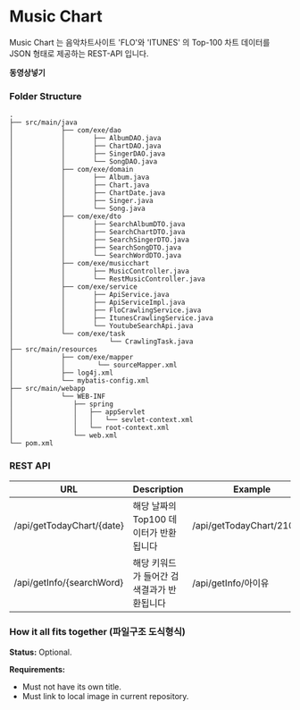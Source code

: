 # Music Chart

Music Chart 는 음악차트사이트 'FLO'와 'ITUNES' 의 Top-100 차트 데이터를 JSON 형태로 제공하는 REST-API 입니다.

******동영상넣기******


### Folder Structure

    .
    ├── src/main/java                   
    │            ├── com/exe/dao
    │            │		 ├── AlbumDAO.java
    │            │		 ├── ChartDAO.java
    │            │		 ├── SingerDAO.java
    │            │		 └── SongDAO.java
    │            ├── com/exe/domain
    │            │		 ├── Album.java
    │            │		 ├── Chart.java
    │            │		 ├── ChartDate.java
    │            │		 ├── Singer.java
    │            │		 └── Song.java
    │            ├── com/exe/dto
    │            │		 ├── SearchAlbumDTO.java
    │            │		 ├── SearchChartDTO.java
    │            │		 ├── SearchSingerDTO.java
    │            │		 ├── SearchSongDTO.java
    │            │		 └── SearchWordDTO.java		
    │            ├── com/exe/musicchart
    │            │		 ├── MusicController.java
    │            │		 └── RestMusicController.java		
    │            ├── com/exe/service
    │            │		 ├── ApiService.java
    │            │		 ├── ApiServiceImpl.java
    │            │		 ├── FloCrawlingService.java
    │            │		 ├── ItunesCrawlingService.java
    │            │		 └── YoutubeSearchApi.java		
    │            └── com/exe/task
    │               		 └── CrawlingTask.java	
    ├── src/main/resources 
    │   		 ├── com/exe/mapper
    │            │		  └── sourceMapper.xml	
    │            ├── log4j.xml
    │            └── mybatis-config.xml
    ├── src/main/webapp
    │            └── WEB-INF
    │            	├── spring
    │            	│	├── appServlet
    │            	│	│   └── sevlet-context.xml
    │            	│	└── root-context.xml
    │               └── web.xml
    └── pom.xml

### REST API
| URL                       | Description               | Example                   |
|---------------------------|---------------------------|---------------------------|
| /api/getTodayChart/{date} | 해당 날짜의 Top100 데이터가 반환됩니다  | /api/getTodayChart/210227 |
| /api/getInfo/{searchWord} | 해당 키워드가 들어간 검색결과가 반환됩니다   | /api/getInfo/아이유          |


### How it all fits together (파일구조 도식형식)
**Status:** Optional.

**Requirements:**
- Must not have its own title.
- Must link to local image in current repository.
